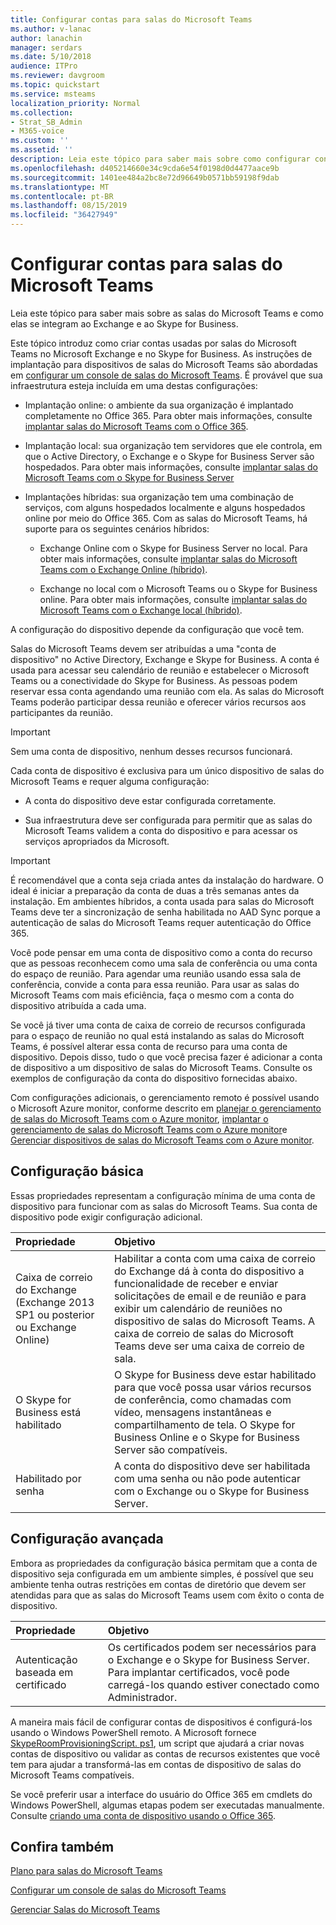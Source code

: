 ```yaml
---
title: Configurar contas para salas do Microsoft Teams
ms.author: v-lanac
author: lanachin
manager: serdars
ms.date: 5/10/2018
audience: ITPro
ms.reviewer: davgroom
ms.topic: quickstart
ms.service: msteams
localization_priority: Normal
ms.collection:
- Strat_SB_Admin
- M365-voice
ms.custom: ''
ms.assetid: ''
description: Leia este tópico para saber mais sobre como configurar contas para salas do Microsoft Teams no Exchange e no Skype for Business.
ms.openlocfilehash: d405214660e34c9cda6e54f0198d0d4477aace9b
ms.sourcegitcommit: 1401ee484a2bc8e72d96649b0571bb59198f9dab
ms.translationtype: MT
ms.contentlocale: pt-BR
ms.lasthandoff: 08/15/2019
ms.locfileid: "36427949"
---
```

# <a name="configure-accounts-for-microsoft-teams-rooms"></a>Configurar contas para salas do Microsoft Teams
 
Leia este tópico para saber mais sobre as salas do Microsoft Teams e como elas se integram ao Exchange e ao Skype for Business.
  
Este tópico introduz como criar contas usadas por salas do Microsoft Teams no Microsoft Exchange e no Skype for Business. As instruções de implantação para dispositivos de salas do Microsoft Teams são abordadas em [configurar um console de salas do Microsoft Teams](console.md). É provável que sua infraestrutura esteja incluída em uma destas configurações:
  
- Implantação online: o ambiente da sua organização é implantado completamente no Office 365. Para obter mais informações, consulte [implantar salas do Microsoft Teams com o Office 365](with-office-365.md).
    
- Implantação local: sua organização tem servidores que ele controla, em que o Active Directory, o Exchange e o Skype for Business Server são hospedados. Para obter mais informações, consulte [implantar salas do Microsoft Teams com o Skype for Business Server](with-skype-for-business-server-2015.md)
    
- Implantações híbridas: sua organização tem uma combinação de serviços, com alguns hospedados localmente e alguns hospedados online por meio do Office 365. Com as salas do Microsoft Teams, há suporte para os seguintes cenários híbridos: 
    
  - Exchange Online com o Skype for Business Server no local. Para obter mais informações, consulte [implantar salas do Microsoft Teams com o Exchange Online (híbrido)](with-exchange-online.md).
    
  - Exchange no local com o Microsoft Teams ou o Skype for Business online. Para obter mais informações, consulte [implantar salas do Microsoft Teams com o Exchange local (híbrido)](with-exchange-on-premises.md).
    
A configuração do dispositivo depende da configuração que você tem.
  
Salas do Microsoft Teams devem ser atribuídas a uma "conta de dispositivo" no Active Directory, Exchange e Skype for Business. A conta é usada para acessar seu calendário de reunião e estabelecer o Microsoft Teams ou a conectividade do Skype for Business. As pessoas podem reservar essa conta agendando uma reunião com ela. As salas do Microsoft Teams poderão participar dessa reunião e oferecer vários recursos aos participantes da reunião.
  
> [!IMPORTANT]
> Sem uma conta de dispositivo, nenhum desses recursos funcionará. 
  
Cada conta de dispositivo é exclusiva para um único dispositivo de salas do Microsoft Teams e requer alguma configuração:
  
- A conta do dispositivo deve estar configurada corretamente.
    
- Sua infraestrutura deve ser configurada para permitir que as salas do Microsoft Teams validem a conta do dispositivo e para acessar os serviços apropriados da Microsoft.
    
> [!IMPORTANT]
> É recomendável que a conta seja criada antes da instalação do hardware. O ideal é iniciar a preparação da conta de duas a três semanas antes da instalação. Em ambientes híbridos, a conta usada para salas do Microsoft Teams deve ter a sincronização de senha habilitada no AAD Sync porque a autenticação de salas do Microsoft Teams requer autenticação do Office 365.
  
Você pode pensar em uma conta de dispositivo como a conta do recurso que as pessoas reconhecem como uma sala de conferência ou uma conta do espaço de reunião. Para agendar uma reunião usando essa sala de conferência, convide a conta para essa reunião. Para usar as salas do Microsoft Teams com mais eficiência, faça o mesmo com a conta do dispositivo atribuída a cada uma.
  
Se você já tiver uma conta de caixa de correio de recursos configurada para o espaço de reunião no qual está instalando as salas do Microsoft Teams, é possível alterar essa conta de recurso para uma conta de dispositivo. Depois disso, tudo o que você precisa fazer é adicionar a conta de dispositivo a um dispositivo de salas do Microsoft Teams. Consulte os exemplos de configuração da conta do dispositivo fornecidas abaixo.
  
Com configurações adicionais, o gerenciamento remoto é possível usando o Microsoft Azure monitor, conforme descrito em [planejar o gerenciamento de salas do Microsoft Teams com o Azure monitor](azure-monitor-plan.md), [implantar o gerenciamento de salas do Microsoft Teams com o Azure monitor](azure-monitor-deploy.md)e [ Gerenciar dispositivos de salas do Microsoft Teams com o Azure monitor](azure-monitor-manage.md). 
  
## <a name="basic-configuration"></a>Configuração básica

Essas propriedades representam a configuração mínima de uma conta de dispositivo para funcionar com as salas do Microsoft Teams. Sua conta de dispositivo pode exigir configuração adicional.
  
|**Propriedade**|**Objetivo**|
|:-----|:-----|
|Caixa de correio do Exchange (Exchange 2013 SP1 ou posterior ou Exchange Online)  <br/> |Habilitar a conta com uma caixa de correio do Exchange dá à conta do dispositivo a funcionalidade de receber e enviar solicitações de email e de reunião e para exibir um calendário de reuniões no dispositivo de salas do Microsoft Teams. A caixa de correio de salas do Microsoft Teams deve ser uma caixa de correio de sala.  <br/> |
|O Skype for Business está habilitado  <br/> |O Skype for Business deve estar habilitado para que você possa usar vários recursos de conferência, como chamadas com vídeo, mensagens instantâneas e compartilhamento de tela. O Skype for Business Online e o Skype for Business Server são compatíveis.  <br/> |
|Habilitado por senha  <br/> |A conta do dispositivo deve ser habilitada com uma senha ou não pode autenticar com o Exchange ou o Skype for Business Server.  <br/> |
   
## <a name="advanced-configuration"></a>Configuração avançada

Embora as propriedades da configuração básica permitam que a conta de dispositivo seja configurada em um ambiente simples, é possível que seu ambiente tenha outras restrições em contas de diretório que devem ser atendidas para que as salas do Microsoft Teams usem com êxito o conta de dispositivo.
  
|**Propriedade**|**Objetivo**|
|:-----|:-----|
|Autenticação baseada em certificado  <br/> |Os certificados podem ser necessários para o Exchange e o Skype for Business Server. Para implantar certificados, você pode carregá-los quando estiver conectado como Administrador.  <br/> |
   
A maneira mais fácil de configurar contas de dispositivos é configurá-los usando o Windows PowerShell remoto. A Microsoft fornece [SkypeRoomProvisioningScript. ps1](https://go.microsoft.com/fwlink/?linkid=870105), um script que ajudará a criar novas contas de dispositivo ou validar as contas de recursos existentes que você tem para ajudar a transformá-las em contas de dispositivo de salas do Microsoft Teams compatíveis.
  
Se você preferir usar a interface do usuário do Office 365 em cmdlets do Windows PowerShell, algumas etapas podem ser executadas manualmente. Consulte [criando uma conta de dispositivo usando o Office 365](https://docs.microsoft.com/surface-hub/create-a-device-account-using-office-365).
  
## <a name="see-also"></a>Confira também

[Plano para salas do Microsoft Teams](skype-room-systems-v2-0.md)
  
[Configurar um console de salas do Microsoft Teams](console.md)
  
[Gerenciar Salas do Microsoft Teams](skype-room-systems-v2.md)

